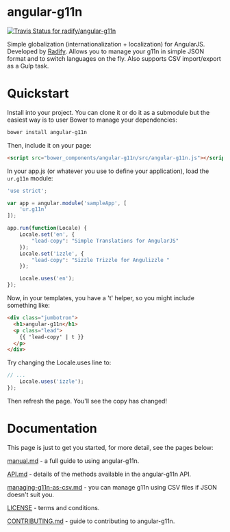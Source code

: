 angular-g11n
============

[ ![Travis Status for radify/angular-g11n](https://travis-ci.org/radify/angular-g11n.svg)](https://travis-ci.org/radify/angular-g11n)

Simple globalization (internationalization + localization) for AngularJS. Developed by [Radify](http://radify.io). Allows you to manage your g11n in simple JSON format and to switch languages on the fly. Also supports CSV import/export as a Gulp task.

# Quickstart

Install into your project. You can clone it or do it as a submodule but the easiest way is to user Bower to manage your dependencies:

```bash
bower install angular-g11n
```

Then, include it on your page:

```html
<script src="bower_components/angular-g11n/src/angular-g11n.js"></script>
```

In your app.js (or whatever you use to define your application), load the `ur.g11n` module:

```javascript
'use strict';

var app = angular.module('sampleApp', [
    'ur.g11n'
]);

app.run(function(Locale) {
    Locale.set('en', {
        "lead-copy": "Simple Translations for AngularJS"
    });
    Locale.set('izzle', {
        "lead-copy": "Sizzle Trizzle for Angulizzle "
    });

    Locale.uses('en');
});
```

Now, in your templates, you have a 't' helper, so you might include something like:

```html
<div class="jumbotron">
  <h1>angular-g11n</h1>
  <p class="lead">
    {{ 'lead-copy' | t }}
  </p>
</div>
```

Try changing the Locale.uses line to:

```javascript
// ...
    Locale.uses('izzle');
});
```

Then refresh the page. You'll see the copy has changed!

# Documentation

This page is just to get you started, for more detail, see the pages below:

[manual.md](docs/manual.md) - a full guide to using angular-g11n.

[API.md](docs/API.md) - details of the methods available in the angular-g11n API.

[managing-g11n-as-csv.md](docs/managing-g11n-as-csv.md) - you can manage g11n using CSV files if JSON doesn't suit you.

[LICENSE](LICENSE) - terms and conditions.

[CONTRIBUTING.md](CONTRIBUTING.md) - guide to contributing to angular-g11n.

